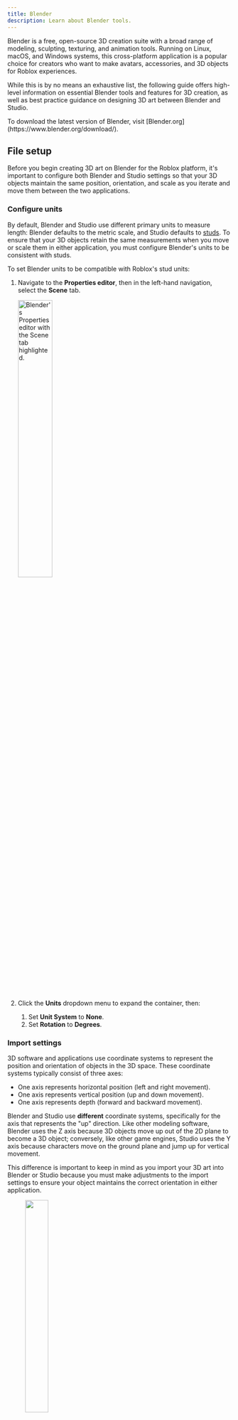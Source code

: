```yaml
---
title: Blender
description: Learn about Blender tools.
---
```


Blender is a free, open-source 3D creation suite with a broad range of modeling, sculpting, texturing, and animation tools. Running on Linux, macOS, and Windows systems, this cross-platform application is a popular choice for creators who want to make avatars, accessories, and 3D objects for Roblox experiences.

While this is by no means an exhaustive list, the following guide offers high-level information on essential Blender tools and features for 3D creation, as well as best practice guidance on designing 3D art between Blender and Studio.

<Alert severity="info">
To download the latest version of Blender, visit [Blender.org](https://www.blender.org/download/).
</Alert>

## File setup

Before you begin creating 3D art on Blender for the Roblox platform, it's important to configure both Blender and Studio settings so that your 3D objects maintain the same position, orientation, and scale as you iterate and move them between the two applications.

### Configure units

By default, Blender and Studio use different primary units to measure length: Blender defaults to the metric scale, and Studio defaults to [studs](../physics/units.md). To ensure that your 3D objects retain the same measurements when you move or scale them in either application, you must configure Blender's units to be consistent with studs.

To set Blender units to be compatible with Roblox's stud units:

1. Navigate to the **Properties editor**, then in the left-hand navigation, select the **Scene** tab.

   <img src="../assets/art/blender-ui/scene-tab.jpg" width = "40%" alt="Blender's Properties editor with the Scene tab highlighted."/>

1. Click the **Units** dropdown menu to expand the container, then:
   1. Set **Unit System** to **None**.
   1. Set **Rotation** to **Degrees**.

### Import settings

3D software and applications use coordinate systems to represent the position and orientation of objects in the 3D space. These coordinate systems typically consist of three axes:

- One axis represents horizontal position (left and right movement).
- One axis represents vertical position (up and down movement).
- One axis represents depth (forward and backward movement).

Blender and Studio use **different** coordinate systems, specifically for the axis that represents the "up" direction. Like other modeling software, Blender uses the Z axis because 3D objects move up out of the 2D plane to become a 3D object; conversely, like other game engines, Studio uses the Y axis because characters move on the ground plane and jump up for vertical movement.

This difference is important to keep in mind as you import your 3D art into Blender or Studio because you must make adjustments to the import settings to ensure your object maintains the correct orientation in either application.

<GridContainer numColumns="2">
  <figure>
    <img src="../assets/art/3p-software/blender/NavigationGizmo.jpg" width = "35%" />
    <figcaption>Blender's Navigation Gizmo</figcaption>

  </figure>
  <figure>
    <img src="../assets/art/3p-software/blender/ViewSelector.jpg" width = "35%" />
    <figcaption>Studio's View Selector</figcaption>
  </figure>
</GridContainer>

#### Studio to Blender

To set Blender import settings for 3D objects from Studio:

1. In the top left-hand corner, click the hamburger menu. A popup menu displays.
1. Navigate to **File** > **Import** > **Wavefront (.obj)**, **FBX (.fbx)**, or **glTF 2.0 (.glb/.gltf)**. The **Blender File View** window displays.
1. Select one or multiple `.obj`, `.fbx`, or `.gltf` files that you want to import.
1. In the right-hand panel, navigate to the **General** section:

   1. Set **Scale** to **1** to keep the same scale from Studio.
   1. Set **Forward Axis** to **Z** to keep the same "forward" axis as Studio.
   1. Set **Up Axis** to **Y** to keep the same "up" axis as Studio.

   <img src="../assets/art/3p-software/blender/BlenderFileView-Import.png" width = "80%" alt="The Blender File View window with the General section highlighted."/>

1. In the bottom right-hand corner, click the **Import** button.

#### Blender to Studio

To set Studio import settings for 3D objects from Blender:

1. Navigate to **File** > **Import 3D**. Your local file browser displays.
1. Select and then confirm the 3D object's `.obj`, `.fbx`, or `.gltf` file(s) you want to import from your local system. The 3D Importer's **Import Preview** window displays.
1. In the right-hand panel, navigate to the **File General** section, then:

   1. Enable **Import Only as a Model** if you have multiple objects that you want to group into a `Class.Model` object.
   1. Enable **Upload to Roblox** if you want to create an asset with an assetID that you can reference across projects.
   1. Set **Creator** to **Me** if you are the only one who needs to access the object, or to the group that owns the project you're working on. This latter setting ensures all eligible group members have permission to use the 3D object within the project.
   1. Enable **Insert Using Scene Position** so that the object retains the position you set in Blender.

   <img src="../assets/art/3p-software/blender/Studio-Import.png" width = "80%" alt="The Import Preview window with the File General section highlighted."/>

1. Navigate to the **File Transform** section, then set the following settings so that the object retains the same orientation from Blender:
   1. Set **World Forward** to **Front** to keep the same "forward" axis as Blender.
   1. Set **World Up** to **Top** to keep the same "up" axis as Blender.
1. Navigate to the **File Geometry** section, then set **Scale Unit** to **Stud** to keep the same scale from Blender.
1. At the bottom of the window, click the **Import** button. Your 3D object imports with the same scale and orientation from Blender.

### Export settings

Similar to the previous file setup section, it's important to consider Blender and Studio's different coordinate systems when you are ready to export your 3D art from Blender. By taking a little extra time in configuring your export settings, you can ensure your 3D objects maintain the correct orientation, scale, and position when you import them into Studio.

<Alert severity = 'warning'>
Avatar items, or other assets using specialized components, require unique export settings. See the following links for additional information:

<ul>
<li>For rigid accessories, see [accessory specifications](../art/accessories/specifications.md) and [accessory export settings](../art/accessories/export-settings.md).</li> <br />
<li>For layered accessories, see [layered accessory specifications](../art/accessories/clothing-specifications.md) and [layered export settings](../art/accessories/clothing-export-settings.md).</li> <br />
<li>For avatar characters, see [avatar specifications](../art/characters/specifications.md) and [avatar export settings](../art/characters/export-settings.md).</li>
</ul>
</Alert>

To set Blender settings for exporting 3D objects for Studio:

1. In the top left-hand corner, click the hamburger menu. A popup menu displays.
1. Navigate to **File** > **Export** > **Wavefront (.obj)**, **FBX (.fbx)**, or **glTF 2.0 (.glb/.gltf)**. The **Blender File View** window displays.
1. In the right-hand panel, navigate to the **Include** section, then enable **Limit to Selected Objects** to only export your selected objects.

   <img src="../assets/art/3p-software/blender/BlenderFileView-Export.png" width = "80%" alt="The Blender File View window with the General section highlighted."/>

1. In the **Transform** section
   1. If exporting `.fbx`, set **Apply Scalings** to **FBX Unit Scale** so that your object(s) keep the same scale in Studio. For more scaling information, see Adjust scale
   1. Set **Forward** to **Z Forward** to keep the same "forward" axis as Blender.
   1. Set **Up** to **Y Up** to keep the same "up" axis as Blender.
1. In the bottom right-hand corner, click the **Export** button. Your 3D object is now ready to [import into Studio](#blender-to-studio).

### Adjust scale (FBX)

The FBX (`.fbx`) file format is widely used in 3D workflows due to its broad support across modeling tools and game engines. However, when exporting from Blender using its default `.fbx` settings, models often import at an unexpectedly large scale in Roblox Studio.

<Alert severity = 'info'>Roblox Studio also supports GLTF (`.gltf`) formats which do not require these additional scaling configurations.</Alert>

<img src="../assets/modeling/meshes/Blender-Scale-Examples.png" width="65%" alt="Two default Blender cubes imported in Studio with different scales."/>

If you rely on `.fbx` in your workflow, proper export settings or project settings are essential to ensure that your models appear at the correct size and maintain their intended proportions across platforms.

There are many ways to configure your model so your `.fbx` model scales as expected in Studio. See the following popular settings to manage scaling:

<table>
<thead>
  <tr>
    <th>Blender setting</th>
    <th style={{width:"30%"}}>UI</th>
    <th>Description</th>
  </tr>
  </thead>
<tbody>
  <tr>
    <td>During export, set **Transform** > **Apply Scaling** to **FBX Unit Scale**.</td>
    <td><img src="../assets/modeling/skinned-meshes/Blender-Export-Settings-5.png" width="90%" alt="Two default Blender cubes imported in Studio with different scales."/></td>
    <td>Models exported with this setting import into Studio or back into Blender at the same scale. <br/><br/>Make sure all other scaling values in project or export settings are set to default (`1.0`).<br/><br/>
    This is the recommended way to export `.fbx` files at the same scale.</td>
  </tr>
  <tr>
    <td>During export, set **Transform** > **Scale** to **.01**.</td>
    <td><img src="../assets/modeling/skinned-meshes/Blender-Export-Settings-2.png" width="90%" alt="Two default Blender cubes imported in Studio with different scales."/></td>
    <td>This scales down your export so that the model imports into Studio at the expected scale. <br /><br />If you intend on importing this model back in Blender or any non-Studio tool, you might need to scale up the model on import, otherwise the model will import unexpectedly small.</td>
  </tr>
  <tr>
    <td>In the **Scene Properties** panel, set **Units** > **Unit Scale** to .**01**. </td>
    <td><img src="../assets/modeling/skinned-meshes/Blender-Scene-Units-Settings.png" width="90%" alt="Two default Blender cubes imported in Studio with different scales."/></td>
    <td>This scales down your entire scene so that the model imports into Studio at the expected scale. If you adjusted your scene units, you can export models using default settings into Studio.<br /><br />Working on models at `.01` scale can cause unexpected Blender issues, such as camera difficulties, issues with modifiers, or other complications. <br /><br />If you intend on importing this model back in Blender, you might need to scale up the model on import, otherwise the model will import unexpectedly small.</td>
  </tr>
</tbody></table>

<Alert severity = 'warning'> <AlertTitle>Note on existing resources</AlertTitle> <br /> Many reference files, demo projects, and downloadable assets may use older or inconsistent scale settings. Likewise, tutorials and guides might recommend different approaches for handling scale between Blender and Studio. <br/><br/>Always test and validate any external resources to ensure they work correctly with your current export workflow.</Alert>

## Fundamentals

Before you take a look at all of the common modeling, sculpting, and texturing tools for making 3D art for Studio, let's review Blender's fundamental interface elements that are important for navigating through the application and finding the appropriate menus and controls for your specific 3D creation task.

### Workspaces

<img src="../assets/art/blender-ui/Workspaces.png" width = "100%" alt="Blender's UI with workspaces highlighted."/>

**Workspaces** are preset window layouts with specialized UI configurations and tooling for different 3D creation work like modeling, sculpting, or texturing. You can use these workspace configurations as-is, or you can customize them to work for you as you quickly swap between different tasks.

<Alert severity="info">
For information on additional workspaces, see Blender's official [Workspaces](https://docs.blender.org/manual/en/2.81/interface/window_system/workspaces.html) documentation.
</Alert>

There are many default workspaces, but the following are the most common for creating 3D art for the Roblox platform.

<Tabs>
<TabItem key = "1" label="Layout">

<img src="../assets/art/3p-software/blender/Layout_Workspace.png" width = "60%" alt="Blender's Topbar with the Layout workspace highlighted."/>

The **Layout** workspace is the default workspace when you load a Blender file, and it provides basic tools for previewing and transforming your 3D objects, such as the Move, Scale, and Rotate tools. The default layout of this workspace includes the following UI for easy access as you set up your 3D art:

- [3D Viewport](https://docs.blender.org/manual/en/latest/editors/3dview/introduction.html) - Displays the entire scene.
- [Outliner](https://docs.blender.org/manual/en/latest/editors/outliner/introduction.html) - Displays all objects in the scene, comparable to Studio's Explorer window.
- [Properties Editor](https://docs.blender.org/manual/en/latest/editors/properties_editor.html) - Displays editable data for the active object, comparable to Studio's Properties window.
- [Timeline Editor](https://docs.blender.org/manual/en/latest/editors/timeline.html) - Displays all animation keyframes, comparable to the Animation Editor's timeline.

</TabItem>
<TabItem key = "2" label="Modeling">

<img src="../assets/art/3p-software/blender/Modeling_Workspace.png" width = "60%" alt="Blender's Topbar with the Modeling workspace highlighted."/>

The **Modeling** workspace is very similar to the Layout workspace, but it offers more space for the 3D Viewport so that you can focus on modifying the geometry of your 3D objects. If you swap between the Modeling and Layout workspaces, you can see the Properties Editor expand, the Outliner shrink in size, and the Timeline Editor disappear altogether.

The default layout of this workspace includes the following UI for modeling your 3D art:

- [3D Viewport](https://docs.blender.org/manual/en/latest/editors/3dview/introduction.html) - Displays the entire scene.
- [Outliner](https://docs.blender.org/manual/en/latest/editors/outliner/introduction.html) - Displays all objects in the scene, comparable to Studio's Explorer window.
- [Properties Editor](https://docs.blender.org/manual/en/latest/editors/properties_editor.html) - Displays editable data for the active object, comparable to Studio's Properties window.

The most common Roblox creator use case for this workspace is to create the geometrical shape of the 3D art before texturing or animating the geometry.

</TabItem>
<TabItem key = "3" label="Sculpting">

<img src="../assets/art/3p-software/blender/Sculpting_Workspace.png" width = "60%" alt="Blender's Topbar with the Sculpting workspace highlighted."/>

The **Sculpting** workspace provides sculpting tools for modifying meshes with over 20 unique brush types, such as Clay, Inflate, Smooth, and Flatten. Like other common sculpting software, this workspace also provides tooling to mask specific geometry so you can focus on sculpting specific areas without affecting the rest of the mesh.

The default layout of this workspace includes the following UI for sculpting your 3D art:

- [3D Viewport](https://docs.blender.org/manual/en/latest/editors/3dview/introduction.html) - Displays the entire scene.
- [Outliner](https://docs.blender.org/manual/en/latest/editors/outliner/introduction.html) - Displays all objects in the scene, comparable to Studio's Explorer window.
- [Properties Editor](https://docs.blender.org/manual/en/latest/editors/properties_editor.html) - Displays editable data for the active object, comparable to Studio's Properties window.

The most common Roblox creator use case for this workspace is to create organic 3D art like humans, animals, and plants.

</TabItem>
<TabItem key = "4" label="UV Editing">

<img src="../assets/art/3p-software/blender/UVEditing_Workspace.png" width = "60%" alt="Blender's Topbar with the UV Editing workspace highlighted."/>

The **UV Editing** workspace provides tools for UV mapping texture coordinates to 3D surfaces. The most striking visual change in this workspace is the addition of the UV Editor to allow you to view both your texture and your object on the same screen as you unwrap and adjust UVs.

The default layout of this workspace includes the following UI for UV mapping your 3D art:

- [UV Editor](https://docs.blender.org/manual/en/latest/editors/uv/introduction.html) - Displays the image texture that you're mapping onto your 3D object.
- [3D Viewport](https://docs.blender.org/manual/en/latest/editors/3dview/introduction.html) - Displays the entire scene.
- [Outliner](https://docs.blender.org/manual/en/latest/editors/outliner/introduction.html) - Displays all objects in the scene, comparable to Studio's Explorer window.
- [Properties Editor](https://docs.blender.org/manual/en/latest/editors/properties_editor.html) - Displays editable data for the active object, comparable to Studio's Properties window.

The most common Roblox creator use case for this workspace is to create and use trim sheets that you can apply to multiple 3D objects at once. This allows you to add significantly more visual complexity to your experiences without having to import additional textures, saving you a negative impact on memory. For more information on this process, see [Develop polished assets - Trim sheets](../tutorials/curriculums/environmental-art/develop-polished-assets.md#trim-sheets) in the Environmental art curriculum.

<Alert severity="info">
For more information on UV unwrapping, see Blender's official [Unwrapping Introduction](https://docs.blender.org/manual/en/latest/modeling/meshes/uv/unwrapping/introduction.html) documentation.
</Alert>

</TabItem>
<TabItem key = "5" label="Texture Paint">

<img src="../assets/art/3p-software/blender/TexturePaint_Workspace.png" width = "60%" alt="Blender's Topbar  with the Texture Painting workspace highlighted."/>

The **Texture Paint** workspace provides tools for coloring image textures onto geometry. Similar to the UV Editing workspace, the most striking visual change in this workspace is the addition of the Image Editor in Paint mode to allow you to view both your texture and your object on the same screen as you paint.

The default layout of this workspace includes the following UI for texture painting your 3D art:

- [Image Editor](https://docs.blender.org/manual/en/latest/editors/image/introduction.html) - Displays tools to create, view, and edit images that you can apply to the active object.
- [3D Viewport](https://docs.blender.org/manual/en/latest/editors/3dview/introduction.html) - Displays the entire scene.
- [Outliner](https://docs.blender.org/manual/en/latest/editors/outliner/introduction.html) - Displays all objects in the scene, comparable to Studio's Explorer window.
- [Properties Editor](https://docs.blender.org/manual/en/latest/editors/properties_editor.html) - Displays editable data for the active object, comparable to Studio's Properties window.

The most common Roblox creator use case for this workspace is to create a unique texture for characters, accessories, or important 3D objects that players regualarly interact with in experiences.

<Alert severity="info">
For more information on texture painting, see Blender's official [Texture Paint Introduction](https://docs.blender.org/manual/en/latest/sculpt_paint/texture_paint/introduction.html) documentation.
</Alert>

</TabItem>
</Tabs>

### 3D Viewport

<img src="../assets/art/blender-ui/3DViewport.png" width = "100%" alt="Blender's UI with the 3D Viewport highlighted."/>

Comparable to Studio's viewport, the **3D Viewport** lets you view and interact with your 3D objects as they exist in the 3D space. You can navigate through the scene, transform objects with your mouse, and see your changes in real time as you design your 3D art.

<Alert severity="info">
For more information, see Blender's official [3D Viewport](https://docs.blender.org/manual/en/latest/editors/3dview/introduction.html) documentation.
</Alert>

### Modes

<img src="../assets/art/blender-ui/Modes.png" width = "100%" alt="Blender's UI with the Modes selector highlighted."/>

**Modes** offer additional tooling for editing 3D objects in the 3D Viewport. When you select a new mode from the Modes selector:

- The Header displays new menu options.
- The Toolbar displays a new set of tools.
- Editors and their buttons and panels enable or disable appropriately.

Depending on which mode is active, your cursor can change into a brush, such as in paint or sculpt modes, and the 3D Viewport can change how it displays objects for that particular task, such as darkening an object so you can more easily see your paint strokes. As you learn Blender, it's useful to experiment with different modes to see what tools are available for your particular 3D creation task.

<Alert severity="info">
For more information on modes, see Blender's official [Object Modes](https://docs.blender.org/manual/en/latest/editors/3dview/modes.html) documentation.
</Alert>

<Tabs>
<TabItem key = "1" label="Object">

<img src="../assets/art/blender-ui/Object-Mode.jpg" width = "20%" alt="Blender's Modes selector with the Object Mode menu item highlighted."/>

**Object mode** is the default mode, and it provides tooling that's available for all object types, such as positioning vertices, edges, and faces, rotating and scaling objects, and measuring distance and angles. This mode is useful for high-level object transformations.

</TabItem>
<TabItem key = "2" label="Edit">

<img src="../assets/art/blender-ui/Edit-Mode.jpg" width = "20%" alt="Blender's Modes selector with the Edit Mode menu item highlighted."/>

**Edit mode** provides tooling for editing an object's shape. This mode is useful for more detailed object transformations, such as insetting faces, extruding regions, creating loop cuts, and beveling.

</TabItem>
<TabItem key = "3" label="Sculpt">

<img src="../assets/art/blender-ui/Sculpt-Mode.jpg" width = "20%" alt="Blender's Modes selector with the Sculpt Mode menu item highlighted."/>

**Sculpt mode** provides tooling for editing a mesh's shape. This mode is useful for creating more organic 3D art, such as humans, animals, and plants.

</TabItem>
<TabItem key = "4" label="Vertex Paint">

<img src="../assets/art/blender-ui/VertexPaint-Mode.jpg" width = "20%" alt="Blender's Modes selector with the Vertex Paint Mode menu item highlighted."/>

**Vertex Paint** mode provides tooling to set a mesh's vertices to specific colors. This mode is useful for when you want to paint the object itself instead of applying a texture onto the geometry.

</TabItem>
<TabItem key = "5" label="Weight Paint">

<img src="../assets/art/blender-ui/WeightPaint-Mode.jpg" width = "20%" alt="Blender's Object Mode dropdown with the Weight Paint Mode menu item highlighted."/>

**Weight Paint** mode provides tooling for vertex group weight painting. This mode is useful when you're creating avatars because it allows you to specify which parts of their body are influenced by parts of their armature.

</TabItem>
<TabItem key = "6" label="Texture Paint">

<img src="../assets/art/blender-ui/TexturePaint-Mode.jpg" width = "20%" alt="Blender's Object Mode dropdown with the Texture Paint Mode menu item highlighted."/>

**Texture Paint** mode provides tooling to paint a texture directly on a 3D object. This mode is useful for when you want to apply a texture onto the geometry instead of painting the object's vertices.

</TabItem>
</Tabs>

### Toolbar

<img src="../assets/art/blender-ui/Toolbar.png" width = "100%" alt="Blender's UI with the Toolbar highlighted."/>

The **Toolbar** is a vertical menu of tools on the left-hand side of the 3D Viewport. Each time you switch modes, the Toolbar responds by displaying a new unique set of tools for that particular mode.

<Alert severity="info">
For more information on the Toolbar, see Blender's official [Toolbar](https://docs.blender.org/manual/en/latest/editors/3dview/toolbar/index.html) documentation.
</Alert>

### 3D Cursor

<img src="../assets/art/blender-ui/3DCursor.png" width = "100%" alt="Blender's UI with the 3D Cursor highlighted."/>

The **3D Cursor** is a moveable reference point in the 3D space that has both location and rotation data. While this tool has many different uses, the most common are using its position and orientation to:

- Create precise transformations.
- Place new objects into the scene.
- Move objects or their vertices to new points in the 3D space.
- Reposition pivot point locations.

<Alert severity="info">
For more information on the 3D Cursor, see Blender's official [3D Cursor](https://docs.blender.org/manual/en/latest/editors/3dview/3d_cursor.html) documentation.
</Alert>

## Modeling tools

Now that you know how to navigate the user interface and change tools according to your specific 3D creation task, let's take a closer look at the most common modeling tools that allow you to change the shape of 3D objects by either impacting the entire mesh or one of the three basic elements of meshes:

- **Vertex** - A single point on the mesh.
- **Edge** - A line that connects two vertices.
- **Face** - A surface area between three or more vertices.

Each of the following sections details how you can use each tool for objects and/or mesh elements, the hotkeys you can use to activate the tool, and their most common use cases for creating 3D art for the Roblox platform.

<GridContainer numColumns="3">
  <figure>
    <img src="../assets/art/3p-software/blender/Vertex.png" alt="A single active vertex on a cube mesh." />
    <figcaption>Vertex</figcaption>
  </figure>
  <figure>
    <img src="../assets/art/3p-software/blender/Edge.png"alt="A single active edge on a cube mesh."/>
    <figcaption>Edge</figcaption>
  </figure>
	<figure>
    <img src="../assets/art/3p-software/blender/Face.png" alt="A single active face on a cube mesh." />
    <figcaption>Face</figcaption>
  </figure>
</GridContainer>

<Alert severity="info">
For more information on any of these mesh elements, see Blender's official [Mesh Structure](https://docs.blender.org/manual/en/latest/modeling/meshes/structure.html) documentation.
</Alert>

### Grab

<video controls src="../assets/art/3p-software/blender/grab-tool.mp4" width="80%"></video>

The **Grab** tool lets you move objects, vertices, edges, and faces from the 3D space, and it's one of the most essential tools for positioning objects or mesh elements in a scene. Many Roblox creators use this tool for editing purposes, such as positioning vertices, edges, and faces to a particular stud unit in the 3D space.

To use the Grab tool:

1. In either **Object** or **Edit** mode, select one or multiple objects, vertices, edges, or faces.
1. Press the <kbd>G</kbd> hotkey to activate the tool.
1. Move the mouse to reposition your selection. For further precision:
   - Press <kbd>X</kbd>, <kbd>Y</kbd>, or <kbd>Z</kbd> after you press <kbd>G</kbd> to constrain movement to the **X**, **Y**, or **Z** axis, respectively.
   - Double-press an axis key to slide vertices or edges along their natural path.
   - Hold <kbd>Shift</kbd> while moving your mouse to slow down movement for fine adjustments.
1. Left-click or press <kbd>Enter</kbd> to confirm the new position.

<Alert severity="info">
For more information on this tool, see Blender's official [Move](https://docs.blender.org/manual/en/latest/scene_layout/object/editing/transform/move.html) documentation.
</Alert>

### Snap

<video controls src="../assets/art/3p-software/blender/snap-tool.mp4" width="80%"></video>

The **Snap** tool lets you align objects and mesh elements by snapping them to other objects, mesh elements, or the 3D space's grid. Many Roblox creators use this tool to precisely position multiple objects together in the scene so that they can evaluate how they work together in an environment, particularly in regard to position, orientation, and scale.

To use the Snap tool:

1. In **Object** or **Edit** mode, navigate to the header, then click the **Snapping** button. A contextual menu displays.

<img src="../assets/art/3p-software/blender/Snapping.png" width = "40%" alt="Blender's header with the Snapping button highlighted."/>

1. In the contextual menu,
   1. Set **Snap Base** to one of the following:
      - **Closest** - Snaps using the vertex that's closest to the target.
      - **Center** - Snaps using the pivot point.
      - **Median** - Snaps using the median of the selection.
      - **Active** - In Object mode, this setting snaps using the origin of the active element; in Edit mode, this setting snaps using the center of the active element.
   1. Set **Snap Target** to one of the following:
      - **Increment** - Snaps to grid points from the selection's location.
      - **Grid** - Snaps to the grid in the 3D viewport.
      - **Vertex** - Snaps to the vertex that's closest to the mouse cursor.
      - **Edge** - Snaps to the edge that's closest to the mouse cursor.
      - **Face** - Snaps to the face that's closest to the mouse cursor.
      - **Volume** - Snaps the selection to a depth that's centered inside the object under the cursor.
      - **Edge Center** - Snaps to the centerpoint of the edge that's closest to the mouse cursor.
      - **Edge Perpendicular** - Snaps to a specific point on the edge so that the line from the selection's original location to its new location is perpendicular to that edge.
   1. Set **Affect** to one of the following:
      - **Move** - Snaps while moving the selection.
      - **Rotate** - Snaps while rotating the selection.
      - **Scale** - Snaps while scaling the selection.
1. Press <kbd>Shift</kbd> + <kbd>Tab</kbd> to activate the tool.
1. For further precision, hold <kbd>Shift</kbd> to snap the selection in finer increments.
1. Move, rotate, or scale an object or mesh element according to your settings.

<Alert severity="info">
For more information on this tool, see Blender's official [Snapping](https://docs.blender.org/manual/en/latest/editors/3dview/controls/snapping.html) documentation.
</Alert>

### Inset

<video controls src="../assets/art/3p-software/blender/inset-tool.mp4" width="80%"></video>

The **Inset** tool lets you create an inset with adjustable thickness and depth from a face or group of faces. Many Roblox creators use this tool to create uniform fine details in their meshes while maintaining a clean edge flow for their topology.

To use the Inset tool:

1. In **Edit** mode, select one or multiple faces.
1. Press the <kbd>I</kbd> hotkey to activate the tool.
1. Move the mouse to adjust your inset's size. For further precision:
   - Hold <kbd>Ctrl</kbd> to adjust the depth of the inset.
   - Hold <kbd>Shift</kbd> while moving your mouse to slow down movement for fine adjustments.
   - Press <kbd>I</kbd> again to inset each active face.
1. Left-click or press <kbd>Enter</kbd> to confirm your inset(s).

<Alert severity="info">
For more information on this tool, see Blender's official [Inset Faces](https://docs.blender.org/manual/en/latest/modeling/meshes/editing/face/inset_faces.html) documentation.
</Alert>

### Extrude

<video controls src="../assets/art/3p-software/blender/extrude-tool.mp4" width="80%"></video>

The **Extrude** tool lets you create new geometry by pulling out new faces, edges, or vertices from existing geometry. Many Roblox creators use this tool to create depth, volume, and complex shapes from Blender's primitive meshes.

To use the Extrude tool:

1. In **Edit** mode, select one or multiple vertices, edges, or faces.
1. Press the <kbd>E</kbd> hotkey to activate the tool.
1. Move the mouse to adjust your extrusion's length. For further precision, press <kbd>X</kbd>, <kbd>Y</kbd>, or <kbd>Z</kbd> after you press <kbd>E</kbd> to constrain movement to the **X**, **Y**, or **Z** axis, respectively.
1. Left-click or press <kbd>Enter</kbd> to confirm your extrusion(s).

<Alert severity="info">
For more information on this tool, see the following official Blender documentation:
- [Extrude](https://docs.blender.org/manual/en/latest/modeling/meshes/editing/mesh/extrude.html)
- [Extrude Vertices](https://docs.blender.org/manual/en/latest/modeling/meshes/editing/vertex/extrude_vertices.html)
- [Extrude Edges](https://docs.blender.org/manual/en/latest/modeling/meshes/editing/edge/extrude_edges.html)
- [Extrude Faces](https://docs.blender.org/manual/en/latest/modeling/meshes/editing/face/extrude_faces.html)
</Alert>

### Subdivide

<video controls src="../assets/art/3p-software/blender/subdivide-tool.mp4" width="80%"></video>

The **Subdivide** tool lets you cut edges or faces into smaller divisions, a process that adds new vertices and resolution to your meshes. Many Roblox creators use this tool to create smooth curves, add fine details to surfaces, and prepare meshes before applying additional modifiers.

To use the Subdivide tool:

1. In **Edit** mode, select one or edges or faces.
1. Right-click to display a contextual menu for your active edges or faces, then select **Subdivide** to activate the tool. The Subdivide panel displays.
1. Set **Number of Cuts** to the number of subdivisions you want for your edges or faces.

   <img src="../assets/art/3p-software/blender/Subdivide-Panel.png" width = "40%" alt="The Subdivide panel with the Number of Cuts setting highlighted."/>

1. Left-click to confirm your subdivision(s).

<Alert severity="info">
For more information on this tool, see Blender's official [Subdivide](https://docs.blender.org/manual/en/latest/modeling/meshes/editing/edge/subdivide.html) documentation.
</Alert>

### Bridge Edge Loops

<video controls src="../assets/art/3p-software/blender/bel-tool.mp4" width="80%"></video>

The **Bridge Edge Loops** tool lets you connect multiple edge loops with faces. Many creators use this tool to fill gaps without manually creating new faces, merge complex sections of their meshes, and maintain clean topology for smooth deformations.

To use the Bridge Edge Loops tool:

1. In **Edit** mode, select two or more edge loops that you want to connect.
1. Press the <kbd>Ctrl</kbd> + <kbd>E</kbd> hotkey to display a contextual menu for your active edge loops, then select **Bridge Edge Loops** to activate the tool.The **Bridge Edge Loops** panel displays.
1. Set **Number of Cuts** to the number of subdivisions you want for your new bridge.
1. **(Optional)** For further precision for curved bridges, increase **Smoothness** to create a more rounded bridge.
1. Left-click to confirm your bridge.

<Alert severity="info">
For more information on this tool, see Blender's official [Bridge Edge Loops](https://docs.blender.org/manual/en/latest/modeling/meshes/editing/edge/bridge_edge_loops.html) documentation.
</Alert>

### Fill

<video controls src="../assets/art/3p-software/blender/fill-tool.mp4" width="80%"></video>

The **Fill** tool lets you create triangular faces between any active edges or vertices, as long as they form one or more complete perimeters. Many Roblox creators use this tool to close gaps in their meshes so that they're watertight, or without exposed holes.

To use the Fill tool:

1. In **Edit** mode, select at least three vertices or two or more edges that form at least one complete perimeter.
1. Press <kbd>Alt</kbd> + <kbd>F</kbd> to activate the tool.
1. **(Optional)** In the **Fill** panel, enable **Beauty** to arrange the triangles nicely.
1. Left-click to confirm your new face.

<Alert severity="info">
For more information on this tool, see Blender's official [Fill](https://docs.blender.org/manual/en/latest/modeling/meshes/editing/face/fill.html) documentation.
</Alert>

### New Faces from Edges

<video controls src="../assets/art/3p-software/blender/nffe-tool.mp4" width="80%"></video>

The **New Faces from Edges** tool lets you either create an edge if only two vertices are active, otherwise it creates a face between the active mesh elements. Many Roblox creators use this tool to close many gaps at once in their meshes so that the meshes are watertight, or to create geometry between many solitary vertices.

To use the New Faces from Edges tool:

1. In **Edit** mode, select at least three vertices, or two or more edges that form one or more complete perimeters.
1. Press the <kbd>F</kbd> hotkey to activate the tool.
1. Left-click to confirm your new face.

<Alert severity="info">
For more information on this tool, see Blender's official [New Edge/Face from Vertices](https://docs.blender.org/manual/en/latest/modeling/meshes/editing/vertex/make_face_edge.html) documentation.
</Alert>

### Dissolve

<video controls src="../assets/art/3p-software/blender/dissolve-tool.mp4" width="80%"></video>

The **Dissolve** tool lets you remove geometry without leaving holes in your meshes. Many Roblox creators use this tool to optimize their 3D art, merge geometry, or remove unnecessary mesh elements while retaining the overall structure of the mesh.

To use the Dissolve tool:

1. In **Edit** mode, select the vertices, edges, or faces that you want to remove from your mesh.
1. Right-click to display a contextual menu for your active mesh elements, then:
   1. If your selection is made up of vertices, select **Dissolve Vertices** to remove the active vertices and merge their neighboring edges.
   1. If your selection is made up of edges, select **Dissolve Edges** to remove the active edges and join the surrounding faces to maintain the edge's outline.
   1. If your selection is made up of faces, select **Dissolve Faces** to remove the active face(s) and fill the gap with a new face, if necessary.

<Alert severity="info">
For more information on this tool, see Blender's official [Deleting & Dissolving](https://docs.blender.org/manual/en/latest/modeling/meshes/editing/mesh/delete.html#dissolve) documentation.
</Alert>

### Delete

<video controls src="../assets/art/3p-software/blender/delete-tool.mp4" width="80%"></video>

The **Delete** tool lets you completely remove geometry from your meshes, leaving one or many holes wherever geometry was removed. Many Roblox creators use this tool instead of the Dissolve tool whenever they want to restructure their meshes during the iteration process.

To use the Delete tool:

1. In **Edit** mode, select the vertices, edges, or faces that you want to remove from your mesh.
1. Press the <kbd>X</kbd> hotkey to display a contextual menu for your selection.
1. Choose one of the following menu items:
   1. Select **Vertices** to delete all active vertices, removing any faces or edges they are connected to.
   1. Select **Edges** to delete all active edges, removing any faces that the edge shares with it.
   1. Select **Faces** to remove all active faces, removing any edges they are connected to.
   1. Select **Only Edges and Faces** to remove only the active edges and adjacent faces.
   1. Select **Only Faces** to remove all active faces without also affecting active edges in the selection.

<Alert severity="info">
For more information on this tool, see Blender's official [Deleting & Dissolving](https://docs.blender.org/manual/en/latest/modeling/meshes/editing/mesh/delete.html#delete) documentation.
</Alert>

### Mirror Modifier

<video controls src="../assets/art/3p-software/blender/MM-Tool.mp4" width="80%"></video>

The **Mirror modifier** lets you mirror geometry across one or multiple axes so that you can create symmetrical 3D art with minimal effort. Many Roblox creators use this tool while modeling avatars or architectural objects that are important to be perfectly symmetrical.

To use the Mirror modifier:

1. In **Object** mode, select the object that you want to mirror.
1. Navigate to the **Properties editor**, then in the lefthand navigation, select the **Modifiers** tab.

   <img src="../assets/art/blender-ui/Modifiers-Tab.png" width = "40%" alt="Blender's Properties editor with the Modifiers tab highlighted."/>

1. Click the **Add Modifier** button, then insert the **Mirror** modifier.
1. Set **Axis** to **X**, **Y**, and/or **Z** to mirror along one or many axes.
1. In **Edit** mode, modify your object or any of its mesh elements to see your modifications mirror along an axis or multiple axes.

## Texturing tools

After you finish modeling your 3D object, it's time to apply a texture to your mesh so that it has additional visual characteristics, such as color, depth, and roughness through a [texture map](../art/modeling/surface-appearance.md). These are details that modeling alone can't provide, transforming your object from a blank shape to something that looks either realistic or stylized according to your experience's art requirements.

<GridContainer numColumns="2">
  <figure>
    <img src="../assets/art/3p-software/blender/NoTexture.png" width = "60%" />
    <figcaption>Model without a texture</figcaption>

  </figure>
  <figure>
    <img src="../assets/art/3p-software/blender/WithTexture.png" width = "60%" />
    <figcaption>Model with a texture</figcaption>
  </figure>
</GridContainer>

Each of the following sections details how you can use each tool for either UV editing or vertex painting objects, the hotkeys you can use to activate the tool, and their most common use cases for texturing 3D art for the Roblox platform.

### UV editing

UV editing is the process of unwrapping your 3D object's faces and mapping them onto a 2D image texture. This process allows you to use a single texture to apply visual characteristics to multiple objects in Blender, saving you a negative impact on memory in Studio. For example, the following door frame, ceiling, and card reader meshes in the [Laser Tag](../resources/templates.md#laser-tag) template all use the same UV map to add metal adornments.

<GridContainer numColumns="3">
  <figure>
    <img src="../assets/tutorials/environmental-art-curriculum/Section2/TrimSheets-Doorway.jpg" alt="An doorway with trim sheet textures applied." width="100%"/>
  </figure>
  <figure>
    <img src="../assets/tutorials/environmental-art-curriculum/Section2/TrimSheets-Ceiling.jpg" alt="A group of ceiling tiles with trim sheet textures applied." width="100%"/>
  </figure>
  <figure>
    <img src="../assets/tutorials/environmental-art-curriculum/Section2/TrimSheets-Reader.jpg" alt="A futuristic card reader with trim sheet textures applied." width="100%"/>
  </figure>
</GridContainer>

The "UV" in UV editing stands for the axes on the 2D image map that you use during the mapping process:

- U axis - The horizontal position (left and right movement).
- V axis - The vertical position (up and down movement).

Because 3D objects use the X, Y, and Z axes in the 3D space, 3D creation applications typically use U and V to avoid confusion when referring to coordinates in 2D image space. That being said, many Blender UI workflows still use X and Y, so it's helpful to know the 2D space equivalent axis.

When you unwrap a 3D object, all active faces flatten into the 2D space in the UV Editor to make up the **UV map**, and different sections of the model split into separate groupings, commonly referred to as **UV islands**. For example, if you were to unwrap a standard Blender cube, each face would become its own UV island in the UV map.

<GridContainer numColumns="2">
  <figure>
    <img src="../assets/art/3p-software/blender/CubeMap.png" alt="A UV map of a 3D cube." width="60%"/>
    <figcaption>UV map in the UV Editor</figcaption>
  </figure>
  <figure>
    <img src="../assets/art/3p-software/blender/UV-Cube.png" alt="The 3D cube that is being unwrapped." width="60%"/>
    <figcaption>Cube in the 3D Viewport</figcaption>
  </figure>
</GridContainer>

Every point, line, and face in the UV map corresponds to a vertex, edge, and face in the mesh. This means that when you move UV islands to different parts of the texture, their corresponding vertices, edges, and faces update to reflect the area of the texture that they now overlap.

Blender often creates UV islands along **seams**, or connected edges, to minimize distortion and make it easier for you to apply your texture. While this default UV island configuration is a great place to start, it's almost always necessary to modify each island's position, orientation, and scale to overlap the area of the texture you want to project, or mark your own seams to focus on texturing specific areas at a time.

By investing the time to unwrap, arrange, and map your UV islands, you can improve your texture quality and reduce stretching or distortion on all of your 3D art. The following subsections highlight the most common tools for this process, specifically in regards to unwrapping and mapping your objects.

<Alert severity="info">
For more high-level information on this process, see Blender's official [UV Editor](https://docs.blender.org/manual/en/latest/editors/uv/introduction.html) and [Getting Started with UVs](https://docs.blender.org/manual/en/latest/modeling/meshes/uv/unwrapping/introduction.html#getting-started) documentation.
</Alert>

#### Mark Seam

The **Mark Seam** tool lets you manually break up a 3D object's UV map into smaller, manageable sections. While this step in the unwrapping process is technically optional, many Roblox creators find it useful for concentrating on collections of related faces for complex objects that require a lot of detailed texture work.

For example, the following rivet gun requires a metal texture for the barrel, and a leather texture for the grip. To make it easier to texture this object, you can mark the seams of the grip, unwrap just the faces between those seams, then map it to a leather texture image.

<GridContainer numColumns="2">
  <figure>
    <img src="../assets/art/3p-software/blender/MS-UVMap-Gun.png" alt="A UV map of a grip on a rivet gun." width="84%"/>
    <figcaption>Grip UV map in the UV Editor</figcaption>
  </figure>
  <figure>
    <img src="../assets/art/3p-software/blender/MS-Seams-Gun.png" alt="The marked seams and enclosed faces on the rivet gun that are being unwrapped." width="60%"/>
    <figcaption>Marked seams in the 3D Viewport</figcaption>
  </figure>
</GridContainer>

To use the Mark Seam tool:

1. Open the **UV Editing** workspace. The UV Editor displays on the lefthand side of the screen, and the 3D viewport displays on the righthand side of the screen in Edit mode.
1. In the **3D Viewport**, navigate to your 3D object, then select the edges where you want to create seams.
1. Press the <kbd>Ctrl</kbd> + <kbd>E</kbd> hotkey to open the **Edge** contextual menu.
1. Select **Mark Seam**. The seam turns red and is ready for the Unwrap tool.

When you are ready to unwrap your object, Blender will unwrap the enclosed faces of the seam as its own island.

<Alert severity="info">
For more information on this tool, see Blender's official [Seams](https://docs.blender.org/manual/en/latest/modeling/meshes/uv/unwrapping/seams.html) documentation.
</Alert>

#### Unwrap

The **Unwrap** tool lets you unwrap and clean up the UV map of any marked seams or active faces of a 3D object so that you have a solid foundation of UV islands to work with. This can quickly take UV coordinates from being a complete mess to something more manageable.

Many Roblox creators use this tool for complex shapes that they need full control over when applying textures, such as characters, clothes, and curvy objects, because it works quickly and avoids stretching and distortion.

<GridContainer numColumns="2">
  <figure>
    <img src="../assets/art/3p-software/blender/Before-Unwrap.png" alt="A chaotic with disorganized islands." width="75%"/>
    <figcaption>Before using the Unwrap tool</figcaption>
  </figure>
  <figure>
    <img src="../assets/art/3p-software/blender/After-Unwrap.png" alt="A clean UV map with organized islands." width="70%"/>
    <figcaption>After using the Unwrap tool</figcaption>
  </figure>
</GridContainer>

To use the Unwrap tool:

1. Open the **UV Editing** workspace. The UV Editor displays on the lefthand side of the screen, and the 3D viewport displays on the righthand side of the screen in Edit mode.
1. In the **3D Viewport**, navigate to your 3D object, then either use the **Mark Seam** tool to create seams, and/or select the specific faces you want to texture.
1. Press the <kbd>U</kbd> hotkey to open the **UV Mapping** contextual menu.
1. Select **Unwrap**. Your selection's UV islands display neatly in the UV Editor.
1. In the **UV Editor**, move, scale, or rotate UV islands to the appropriate position, orientation, and scale on your texture.

<Alert severity="info">
For more information on this tool, see Blender's official [UV Operators - Unwrap](https://docs.blender.org/manual/en/latest/modeling/meshes/editing/uv.html#Unwrap) documentation.
</Alert>

#### Follow Active Quads

The **Follow Active Quads** tool lets you generate clean and organized UV islands according to the UV coordinates of a previously unwrapped active face. This is particularly useful for grid-like topology, such as when you're unwrapping walls, floors, or mechanical parts using trim sheets.

Many Roblox creators use this tool to apply a consistent texture to curved 3D objects, such as sidewalks for experiences or belts for accessories.

<video controls src="../assets/art/3p-software/blender/FollowActiveQuads.mp4" width="80%"></video>

To use the Follow Active Quads tool:

1. Open the **UV Editing** workspace. The UV Editor displays on the lefthand side of the screen, and the 3D viewport displays on the righthand side of the screen in Edit mode.
1. In the **3D Viewport**, navigate to your 3D object, then unwrap every face you want to texture using an active face.
1. **(Optional)** Configure your active face.
   1. In the **UV Editor**, select the face you want to be your active face, then press <kbd>Option</kbd> + <kbd>M</kbd> hotkey to open the **Split** contextual menu.
   1. Select **Selection**. The active face separates from the UV island.
   1. Move, scale, or rotate your active face to the appropriate position, orientation, and scale that you want other faces in the UV map to follow.
1. In the **UV Editor**, select all faces you want to follow the active face. Make sure to select your active face last so that Blender knows to use its layout as the guide.
1. Press the <kbd>U</kbd> hotkey to open the **Unwrap** contextual menu, then select **Follow Active Quads**. Blender aligns your selection's UV coordinates to match the active face's shape and orientation.

<Alert severity="info">
For more information on this tool, see Blender's official [UV Operators - Follow Active Quads](https://docs.blender.org/manual/en/latest/modeling/meshes/editing/uv.html#follow-active-quads) documentation.
</Alert>

#### Projection

Projection tools are tools that project a 3D object's surface onto the 2D image texture plane. Each projection tool controls how the object's shape unwraps and maps onto the 2D texture:

- **Cube Projection** - Projects the object's faces onto all six sides of a cube; useful for boxy shapes like crates.
- **Sphere Projection** - Projects the object's surface onto a sphere; useful for round shapes like eyes.
- **Cylinder Projection** - Projects the object onto a cylindrical shape; useful for tubes, pipes, and limbs.
- **Project from View** - Projects the object's selected faces according to the current camera or viewport angle; useful for flat surfaces and decals.
- **Smart UV Project** - Automatically unwraps the model and generates islands according to a set angle between faces.

It's useful to consider how you can utilize projection tools to save time in the texturing process, especially for simple objects that require repetitive textures. For example, many Roblox creators strategically use these tools to efficiently create UV islands for basic geometric shapes without needing to mark seams from edges.

<GridContainer numColumns="2">
  <figure>
    <img src="../assets/art/3p-software/blender/SmartUVProject.png" alt="A UV map using Smart UV Project." width="73%"/>
    <figcaption>A UV map using Smart UV Project.</figcaption>
  </figure>
  <figure>
    <img src="../assets/art/3p-software/blender/CubeProjection.png" alt="A UV map using Cube Projection." width="70%"/>
    <figcaption>A UV map using Cube Projection.</figcaption>
  </figure>
</GridContainer>

To use a projection tool:

1. Open the **UV Editing** workspace. The UV Editor displays on the lefthand side of the screen, and the 3D viewport displays on the righthand side of the screen in Edit mode.
1. In the **3D Viewport**, navigate to your 3D object, then select every face.
1. Press the <kbd>U</kbd> hotkey to open the **UV Mapping** contextual menu, then select one of the following options:
   - **Cube Projection**
   - **Sphere Projection**
   - **Cylinder Projection**
   - **Project from View**
   - **Smart UV Project**

<Alert severity="info">
For more information, see the following official Blender documentation:
- [Cube Projection](https://docs.blender.org/manual/en/latest/modeling/meshes/editing/uv.html#cube-projection)
- [Sphere Projection](https://docs.blender.org/manual/en/latest/modeling/meshes/editing/uv.html#sphere-projection)
- [Cylinder Projection](https://docs.blender.org/manual/en/latest/modeling/meshes/editing/uv.html#cylinder-projection)
- [Project from View](https://docs.blender.org/manual/en/latest/modeling/meshes/editing/uv.html#project-from-view)
- [Smart UV Project](https://docs.blender.org/manual/en/latest/modeling/meshes/editing/uv.html#smart-uv-project)
</Alert>

### Vertex painting

Vertex painting is the process of storing color information directly on the vertices of your 3D object rather than through traditional textures or materials. In this approach, each vertex holds color data that Blender interpolates across the faces of a mesh, creating either smooth gradients or solid blocks of color without the need for UV mapping or image textures.

Vertex painting is useful for adding color variation to your assets in a lightweight, efficient way, especially in stylized workflows or experiences where performance is a concern, as it can reduce texture memory usage and draw calls. Many Roblox creators use vertex painting in conjunction with Studio's default materials, `Class.MaterialVariant` objects, and `Class.SurfaceAppearance` objects to create visual complexity on otherwise simple 3D objects.

<GridContainer numColumns="3">
  <figure>
    <img src="../assets/art/3p-software/blender/VP-NoColor.png" alt="A rocket launcher object in Blender without any color." width="100%"/>
    <figcaption>Object without color</figcaption>
  </figure>
  <figure>
    <img src="../assets/art/3p-software/blender/VP-WithColor.png" alt="A rocket launcher object in Blender with vertex paint on the handle." width="98%"/>
    <figcaption>Object with vertex paint</figcaption>
  </figure>
  <figure>
    <img src="../assets/art/3p-software/blender/VP-WithTexture.png" alt="A rocket launcher object in Studio with vertex paint and a SurfaceAppearance texture" width="95%"/>
    <figcaption>Object with vertex paint and image texture</figcaption>
  </figure>
</GridContainer>

To vertex paint:

1. Add a color attribute to store color information to your object's vertices.

   1. In the **3D Viewport**, select your 3D object.
   1. Navigate to the **Properties editor**, then in the left-hand navigation, select the **Data** tab.

      <img src="../assets/art/blender-ui/Data-Tab.png" width = "40%" alt="Blender's Properties editor with the Data tab highlighted."/>

   1. Click the **Color Attributes** dropdown menu to expand the container, then click the **+** button. The **Add Color Attribute** contextual menu displays.
   1. Set **Domain** to **Vertex**, **Data Type** to **Color**, then click the **Add** button. Your object now has a color attribute.

1. Configure the 3D Viewport to display your color attribute.

   1. In the **3D Viewport**, navigate to the top right-hand corner **Viewport Shading** options, then click the button for the **Solid** shading mode.

      <img src="../assets/art/blender-ui/ViewportShading-Solid.png" width = "40%" alt="Blender's Viewport Shading options with the Solid shading mode highlighted."/>

   1. Click the **Viewport Shading** dropdown arrow, then in the contextual menu, set **Color** to **Attribute**. The 3D Viewport updates to display your color attribute on your object.

      <img src="../assets/art/3p-software/blender/ColorAttribute.png" alt="Blender's Viewport Shading dropdown menu with the dropdown arrow and Color settings highlighted." width="40%"/>

1. Select a color for your brush.

   1. In **Vertex Paint** mode, navigate to the top left-hand corner, then click on the active color swatch. A contextual menu displays.
   1. Select your color on the color wheel, or with a RGB, HSV, or Hex code.

      <img src="../assets/art/blender-ui/ActiveSwatch.png" width = "30%" alt="Blender's active swatch UI highlighted."/>

1. Apply color to your object.
   1. To apply color to individual vertices:
      1. In the **3D Viewport**, click and drag over your object's vertices to apply your color with a smooth gradient.
      1. For further precision, press the <kbd>[</kbd> or <kbd>]</kbd> hotkey to increase or decrease the brush size, respectively.
   1. To flood fill your color,
      1. In **Edit** mode, select the vertices or faces that you want to apply your color.
      1. In **Vertex Paint** mode, press the <kbd>Ctrl</kbd> + <kbd>X</kbd> hotkey. Your selected vertices or faces display the new color.

<Alert severity="info">
For more information on this process, see Blender's official [Vertex Paint](https://docs.blender.org/manual/en/latest/sculpt_paint/vertex_paint/index.html) documentation.
</Alert>

